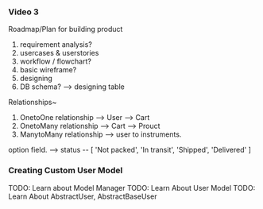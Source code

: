 ### Video 3

Roadmap/Plan for building product
1. requirement analysis?
2. usercases & userstories
3. workflow / flowchart?
4. basic wireframe?
5. designing
6. DB schema? --> designing table

Relationships~
1. OnetoOne relationship --> User --> Cart
2. OnetoMany relationship -->  Cart --> Prouct
3. ManytoMany relationship --> user to instruments.

option field.
--> status --
[
    'Not packed',
    'In transit',
    'Shipped',
    'Delivered'
]

### Creating Custom User Model

TODO: Learn about Model Manager
TODO: Learn About User Model 
TODO: Learn About AbstractUser, AbstractBaseUser
